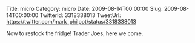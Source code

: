 Title: micro
Category: micro
Date: 2009-08-14T00:00:00
Slug: 2009-08-14T00:00:00
TwitterId: 3318338013
TweetUrl: https://twitter.com/mark_philpot/status/3318338013

Now to restock the fridge! Trader Joes, here we come.